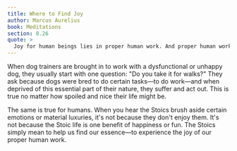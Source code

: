 ```yaml
---
title: Where to Find Joy
author: Marcus Aurelius
book: Meditations
section: 8.26
quote: >
  Joy for human beings lies in proper human work. And proper human work consists in: acts of kindness to other human beings, disdain for the stirrings of the senses, identifying trustworthy impressions, and contemplating the natural order and all that happens in keeping with it.
---
```


When dog trainers are brought in to work with a dysfunctional or unhappy dog, they usually start with one question: "Do you take it for walks?" They ask because dogs were bred to do certain tasks—to do work—and when deprived of this essential part of their nature, they suffer and act out. This is true no matter how spoiled and nice their life might be.

The same is true for humans. When you hear the Stoics brush aside certain emotions or material luxuries, it's not because they don't enjoy them. It's not because the Stoic life is one benefit of happiness or fun. The Stoics simply mean to help us find our essence—to experience the joy of our proper human work.
